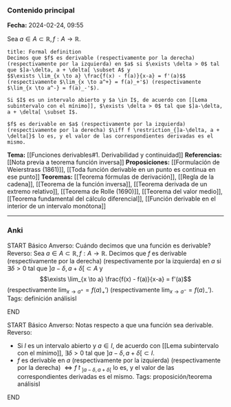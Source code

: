 ### Contenido principal

**Fecha:** 2024-02-24, 09:55

Sea $a \in A \subset \mathbb R, f : A \to \mathbb R$.

```ad-formal
title: Formal definition
Decimos que $f$ es derivable (respectivamente por la derecha) (respectivamente por la izquierda) en $a$ si $\exists \delta > 0$ tal que $]a-\delta, a + \delta[ \subset A$ y
$$\exists \lim_{x \to a} \frac{f(x) - f(a)}{x-a} = f'(a)$$
(respectivamente $\lim_{x \to a^+} = f(a)_+'$) (respectivamente $\lim_{x \to a^-} = f(a)_-'$).
```

```ad-note
Si $I$ es un intervalo abierto y $a \in I$, de acuerdo con [[Lema subintervalo con el mínimo]], $\exists \delta > 0$ tal que $]a-\delta, a + \delta[ \subset I$.
```

```ad-note
$f$ es derivable en $a$ (respectivamente por la izquierda) (respectivamente por la derecha) $\iff f \restriction_{]a-\delta, a + \delta[}$ lo es, y el valor de las correspondientes derivadas es el mismo.
```

**Tema:** [[Funciones derivables#1. Derivabilidad y continuidad]]
**Referencias:** [[Nota previa a teorema función inversa]]
**Proposiciones:** [[Formulación de Weierstrass (1861)]], [[Toda función derivable en un punto es continua en ese punto]]
**Teoremas:** [[Teorema fórmulas de derivación]], [[Regla de la cadena]], [[Teorema de la función inversa]], [[Teorema derivada de un extremo relativo]], [[Teorema de Rolle (1690)]], [[Teorema del valor medio]], [[Teorema fundamental del cálculo diferencial]], [[Función derivable en el interior de un intervalo monótona]]

---
### Anki

START
Básico
Anverso: Cuándo decimos que una función es derivable?
Reverso: Sea $a \in A \subset \mathbb R, f : A \to \mathbb R$. Decimos que $f$ es derivable (respectivamente por la derecha) (respectivamente por la izquierda) en $a$ si $\exists \delta > 0$ tal que $]a-\delta, a + \delta[ \subset A$ y
$$\exists \lim_{x \to a} \frac{f(x) - f(a)}{x-a} = f'(a)$$
(respectivamente $\lim_{x \to a^+} = f(a)_+'$) (respectivamente $\lim_{x \to a^-} = f(a)_-'$).
Tags: definición análisisI
<!--ID: 1708973800353-->
END

START
Básico
Anverso: Notas respecto a que una función sea derivable.
Reverso:
- Si $I$ es un intervalo abierto y $a \in I$, de acuerdo con [[Lema subintervalo con el mínimo]], $\exists \delta > 0$ tal que $]a-\delta, a + \delta[ \subset I$.
- $f$ es derivable en $a$ (respectivamente por la izquierda) (respectivamente por la derecha) $\iff f \restriction_{]a-\delta, a + \delta[}$ lo es, y el valor de las correspondientes derivadas es el mismo.
Tags: proposición/teorema análisisI
<!--ID: 1708973800358-->
END